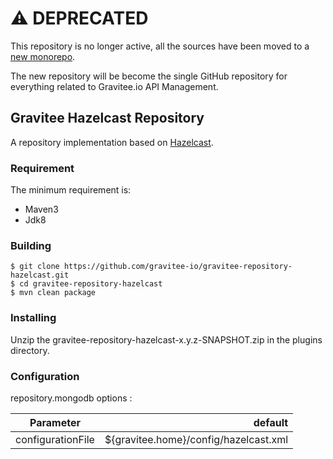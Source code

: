 # ⚠️ DEPRECATED

This repository is no longer active, all the sources have been moved to a [new monorepo](https://github.com/gravitee-io/gravitee-api-management/tree/master/gravitee-apim-repository/gravitee-apim-repository-hazelcast).

The new repository will be become the single GitHub repository for everything related to Gravitee.io API Management.

## Gravitee Hazelcast Repository

A repository implementation based on [Hazelcast](https://hazelcast.com/).

### Requirement

The minimum requirement is:
 * Maven3 
 * Jdk8

### Building

```
$ git clone https://github.com/gravitee-io/gravitee-repository-hazelcast.git
$ cd gravitee-repository-hazelcast
$ mvn clean package
```

### Installing

Unzip the gravitee-repository-hazelcast-x.y.z-SNAPSHOT.zip in the plugins directory.

### Configuration

repository.mongodb options : 

| Parameter                                        |   default  |
| ------------------------------------------------ | ---------: |
| configurationFile                                |  ${gravitee.home}/config/hazelcast.xml |